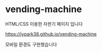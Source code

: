 # vending-machine

HTML/CSS 이용한 자판기 페이지 입니다

https://jypark38.github.io/vending-machine

모바일 환경도 구현했습니다
